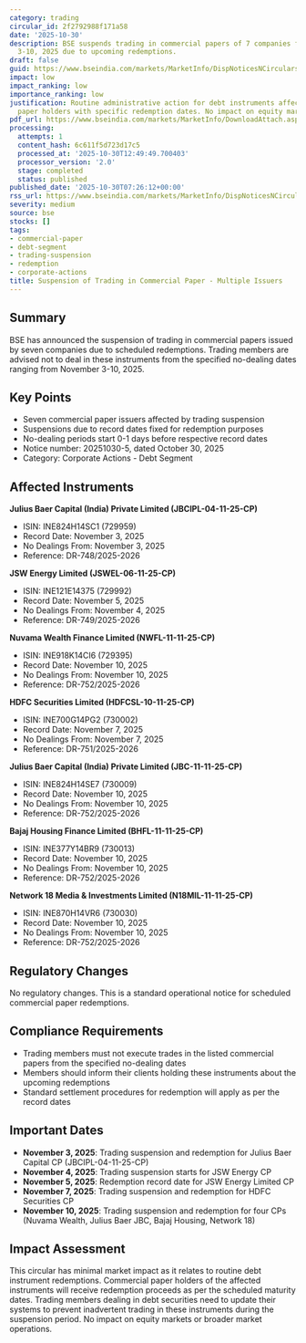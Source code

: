 ```yaml
---
category: trading
circular_id: 2f2792988f171a58
date: '2025-10-30'
description: BSE suspends trading in commercial papers of 7 companies from November
  3-10, 2025 due to upcoming redemptions.
draft: false
guid: https://www.bseindia.com/markets/MarketInfo/DispNoticesNCirculars.aspx?Noticeid={933DF0F7-B6DC-4644-9282-037EE50421F5}&noticeno=20251030-5&dt=10/30/2025&icount=5&totcount=26&flag=0
impact: low
impact_ranking: low
importance_ranking: low
justification: Routine administrative action for debt instruments affecting only commercial
  paper holders with specific redemption dates. No impact on equity markets.
pdf_url: https://www.bseindia.com/markets/MarketInfo/DownloadAttach.aspx?id=20251030-5&attachedId=
processing:
  attempts: 1
  content_hash: 6c611f5d723d17c5
  processed_at: '2025-10-30T12:49:49.700403'
  processor_version: '2.0'
  stage: completed
  status: published
published_date: '2025-10-30T07:26:12+00:00'
rss_url: https://www.bseindia.com/markets/MarketInfo/DispNoticesNCirculars.aspx?Noticeid={933DF0F7-B6DC-4644-9282-037EE50421F5}&noticeno=20251030-5&dt=10/30/2025&icount=5&totcount=26&flag=0
severity: medium
source: bse
stocks: []
tags:
- commercial-paper
- debt-segment
- trading-suspension
- redemption
- corporate-actions
title: Suspension of Trading in Commercial Paper - Multiple Issuers
---
```


## Summary

BSE has announced the suspension of trading in commercial papers issued by seven companies due to scheduled redemptions. Trading members are advised not to deal in these instruments from the specified no-dealing dates ranging from November 3-10, 2025.

## Key Points

- Seven commercial paper issuers affected by trading suspension
- Suspensions due to record dates fixed for redemption purposes
- No-dealing periods start 0-1 days before respective record dates
- Notice number: 20251030-5, dated October 30, 2025
- Category: Corporate Actions - Debt Segment

## Affected Instruments

**Julius Baer Capital (India) Private Limited (JBCIPL-04-11-25-CP)**
- ISIN: INE824H14SC1 (729959)
- Record Date: November 3, 2025
- No Dealings From: November 3, 2025
- Reference: DR-748/2025-2026

**JSW Energy Limited (JSWEL-06-11-25-CP)**
- ISIN: INE121E14375 (729992)
- Record Date: November 5, 2025
- No Dealings From: November 4, 2025
- Reference: DR-749/2025-2026

**Nuvama Wealth Finance Limited (NWFL-11-11-25-CP)**
- ISIN: INE918K14CI6 (729395)
- Record Date: November 10, 2025
- No Dealings From: November 10, 2025
- Reference: DR-752/2025-2026

**HDFC Securities Limited (HDFCSL-10-11-25-CP)**
- ISIN: INE700G14PG2 (730002)
- Record Date: November 7, 2025
- No Dealings From: November 7, 2025
- Reference: DR-751/2025-2026

**Julius Baer Capital (India) Private Limited (JBC-11-11-25-CP)**
- ISIN: INE824H14SE7 (730009)
- Record Date: November 10, 2025
- No Dealings From: November 10, 2025
- Reference: DR-752/2025-2026

**Bajaj Housing Finance Limited (BHFL-11-11-25-CP)**
- ISIN: INE377Y14BR9 (730013)
- Record Date: November 10, 2025
- No Dealings From: November 10, 2025
- Reference: DR-752/2025-2026

**Network 18 Media & Investments Limited (N18MIL-11-11-25-CP)**
- ISIN: INE870H14VR6 (730030)
- Record Date: November 10, 2025
- No Dealings From: November 10, 2025
- Reference: DR-752/2025-2026

## Regulatory Changes

No regulatory changes. This is a standard operational notice for scheduled commercial paper redemptions.

## Compliance Requirements

- Trading members must not execute trades in the listed commercial papers from the specified no-dealing dates
- Members should inform their clients holding these instruments about the upcoming redemptions
- Standard settlement procedures for redemption will apply as per the record dates

## Important Dates

- **November 3, 2025**: Trading suspension and redemption for Julius Baer Capital CP (JBCIPL-04-11-25-CP)
- **November 4, 2025**: Trading suspension starts for JSW Energy CP
- **November 5, 2025**: Redemption record date for JSW Energy Limited CP
- **November 7, 2025**: Trading suspension and redemption for HDFC Securities CP
- **November 10, 2025**: Trading suspension and redemption for four CPs (Nuvama Wealth, Julius Baer JBC, Bajaj Housing, Network 18)

## Impact Assessment

This circular has minimal market impact as it relates to routine debt instrument redemptions. Commercial paper holders of the affected instruments will receive redemption proceeds as per the scheduled maturity dates. Trading members dealing in debt securities need to update their systems to prevent inadvertent trading in these instruments during the suspension period. No impact on equity markets or broader market operations.